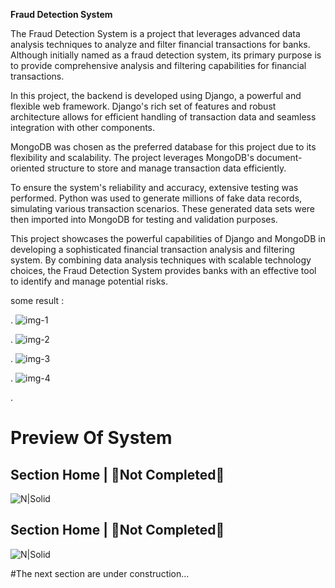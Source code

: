 **Fraud Detection System**

The Fraud Detection System is a project that leverages advanced data analysis techniques to analyze and filter financial transactions for banks. Although initially named as a fraud detection system, its primary purpose is to provide comprehensive analysis and filtering capabilities for financial transactions.



In this project, the backend is developed using Django, a powerful and flexible web framework. Django's rich set of features and robust architecture allows for efficient handling of transaction data and seamless integration with other components.



MongoDB was chosen as the preferred database for this project due to its flexibility and scalability. The project leverages MongoDB's document-oriented structure to store and manage transaction data efficiently.



To ensure the system's reliability and accuracy, extensive testing was performed. Python was used to generate millions of fake data records, simulating various transaction scenarios. These generated data sets were then imported into MongoDB for testing and validation purposes.



This project showcases the powerful capabilities of Django and MongoDB in developing a sophisticated financial transaction analysis and filtering system. By combining data analysis techniques with scalable technology choices, the Fraud Detection System provides banks with an effective tool to identify and manage potential risks.



some result : 

.
![img-1](https://github.com/MohammadHoseinJafari/FruadDetection/assets/69847503/e7d607a9-a5e0-4042-9bbc-921405281d99)


.
![img-2](https://github.com/MohammadHoseinJafari/FruadDetection/assets/69847503/351706cc-9ac7-4d90-be75-841d5e24b52d)


.
![img-3](https://github.com/MohammadHoseinJafari/FruadDetection/assets/69847503/b723b34d-b2ad-45e6-b9d1-1b183408c047)


.
![img-4](https://github.com/MohammadHoseinJafari/FruadDetection/assets/69847503/4c2c5412-b4a1-4374-9fe0-41ff11b9e477)



.
# Preview Of System

## Section Home | 🚫Not Completed🚫
![N|Solid](https://i.ibb.co/WBYhmTP/Home.png)

## Section Home | 🚫Not Completed🚫
![N|Solid](https://i.ibb.co/cLFMpJz/AddRule.png)

#The next section are under construction...

